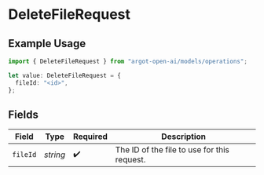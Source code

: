 # DeleteFileRequest

## Example Usage

```typescript
import { DeleteFileRequest } from "argot-open-ai/models/operations";

let value: DeleteFileRequest = {
  fileId: "<id>",
};
```

## Fields

| Field                                       | Type                                        | Required                                    | Description                                 |
| ------------------------------------------- | ------------------------------------------- | ------------------------------------------- | ------------------------------------------- |
| `fileId`                                    | *string*                                    | :heavy_check_mark:                          | The ID of the file to use for this request. |